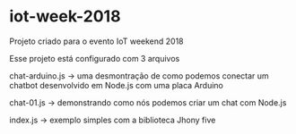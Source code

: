 # iot-week-2018
Projeto criado para o evento IoT weekend 2018

Esse projeto está configurado com 3 arquivos

chat-arduino.js -> uma desmontração de como podemos conectar um chatbot desenvolvido em Node.js com uma placa Arduino

chat-01.js      -> demonstrando como nós podemos criar um chat com Node.js

index.js        -> exemplo simples com a biblioteca Jhony five
